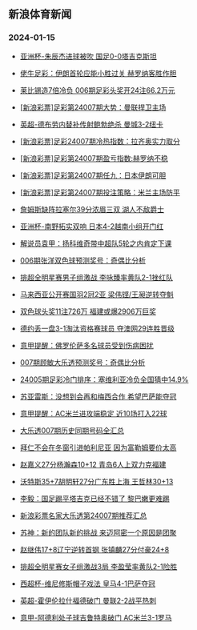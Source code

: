 ## 新浪体育新闻 
### 2024-01-15

+ [亚洲杯-朱辰杰进球被吹 国足0-0塔吉克斯坦](https://sports.sina.com.cn/china/national/2024-01-14/doc-inacmcvw0547581.shtml)

+ [佬牛足彩：伊朗首轮应能小胜过关 赫罗纳客胜作胆](https://sports.sina.com.cn/l/2024-01-14/doc-inacnfii9960997.shtml)

+ [莱比锡造7倍冷负 006期足彩头奖开24注66.2万元](https://sports.sina.com.cn/l/2024-01-14/doc-inacmyzk7161325.shtml)

+ [[新浪彩票]足彩第24007期大势：曼联捍卫主场](https://sports.sina.com.cn/l/2024-01-14/doc-inacmyzp6855728.shtml)

+ [英超-德布劳内替补传射鲍勃绝杀 曼城3-2纽卡](https://sports.sina.com.cn/g/pl/2024-01-14/doc-inacmyzi9376926.shtml)

+ [[新浪彩票]足彩24007期冷热指数：拉齐奥实力取分](https://sports.sina.com.cn/l/2024-01-14/doc-inacmyzp6851877.shtml)

+ [[新浪彩票]足彩第24007期盈亏指数:赫罗纳不稳](https://sports.sina.com.cn/l/2024-01-14/doc-inacmyzk7164245.shtml)

+ [[新浪彩票]足彩第24007期任九：日本伊朗可胆](https://sports.sina.com.cn/l/2024-01-14/doc-inacmyzi9383304.shtml)

+ [[新浪彩票]足彩第24007期投注策略：米兰主场防平](https://sports.sina.com.cn/l/2024-01-14/doc-inacmyzi9383464.shtml)

+ [詹姆斯缺阵拉塞尔39分浓眉三双 湖人不敌爵士](https://sports.sina.com.cn/basketball/nba/2024-01-14/doc-inacnmri6635845.shtml)

+ [亚洲杯-南野拓实双响 日本4-2越南小组开门红](https://sports.sina.com.cn/china/asia/2024-01-14/doc-inacphut8727439.shtml)

+ [解说员袁甲：扬科维奇带中超队5轮之内肯定下课](https://sports.sina.com.cn/china/national/2024-01-14/doc-inacpanw6625190.shtml)

+ [006期张洋双色球预测奖号：奇偶比分析](https://sports.sina.com.cn/l/2024-01-14/doc-inacnmri6628600.shtml)

+ [排超全明星赛男子组激战 李咏臻率黄队2-1挫红队](https://sports.sina.com.cn/others/volleyball/2024-01-14/doc-inacnrxc9752929.shtml)

+ [马来西亚公开赛国羽2冠2亚 梁伟铿/王昶逆转夺魁](https://sports.sina.com.cn/others/badmin/2024-01-14/doc-inacphuv9403974.shtml)

+ [双色球头奖11注726万 福建或爆2906万巨奖](https://sports.sina.com.cn/l/2024-01-14/doc-inacphuu6510466.shtml)

+ [德约丢一盘3-1淘汰资格赛球员 夺澳网29连胜晋级](https://sports.sina.com.cn/tennis/atp/2024-01-14/doc-inacpanw6633225.shtml)

+ [意甲提醒：佛罗伦萨多名球员受到伤病困扰](https://sports.sina.com.cn/l/2024-01-14/doc-inacnfim6756250.shtml)

+ [007期顾敏大乐透预测奖号：奇偶比分析](https://sports.sina.com.cn/l/2024-01-14/doc-inacnmre6942206.shtml)

+ [24005期足彩冷门排序：塞维利亚冷负全国猜中14.9%](https://sports.sina.com.cn/l/2024-01-14/doc-inacnfih7068714.shtml)

+ [苏亚雷斯：没想到会再和梅西合作 希望巴萨能夺冠](https://sports.sina.com.cn/global/others/2024-01-14/doc-inacnwez9629684.shtml)

+ [意甲提醒：AC米兰进攻端稳定 近10场打入22球](https://sports.sina.com.cn/l/2024-01-14/doc-inacnfif9287166.shtml)

+ [大乐透007期历史同期号码全汇总](https://sports.sina.com.cn/l/2024-01-14/doc-inacnmre6945107.shtml)

+ [拜仁不会在冬窗引进帕利尼亚 因为富勒姆要价太高](https://sports.sina.com.cn/g/pl/2024-01-14/doc-inacnwfc6406116.shtml)

+ [赵嘉义27分杨瀚森10+12 青岛6人上双力克福建](https://sports.sina.com.cn/basketball/cba/2024-01-14/doc-inacphuu6507226.shtml)

+ [沃特斯35+7胡明轩27分广东胜上海 王哲林30+13](https://sports.sina.com.cn/basketball/cba/2024-01-14/doc-inacphuv9404575.shtml)

+ [李毅：国足踢平塔吉克已经不错了 黎巴嫩更难踢](https://sports.sina.com.cn/china/national/2024-01-14/doc-inacpanz6302156.shtml)

+ [新浪彩票名家大乐透第24007期推荐汇总](https://sports.sina.com.cn/l/2024-01-14/doc-inacnmrf9856174.shtml)

+ [苏神：新的团队新的挑战 来迈阿密一个原因是团聚](https://sports.sina.com.cn/global/others/2024-01-14/doc-inacnrxa6854769.shtml)

+ [赵继伟17+8辽宁逆转首钢 张镇麟27分付豪24+8](https://sports.sina.com.cn/basketball/cba/2024-01-14/doc-inacphuv9403871.shtml)

+ [排超全明星赛女子组激战3局 李盈莹率黄队2-1险胜](https://sports.sina.com.cn/others/volleyball/2024-01-14/doc-inacnwex8960744.shtml)

+ [西超杯-维尼修斯帽子戏法 皇马4-1巴萨夺冠](https://sports.sina.com.cn/g/laliga/2024-01-15/doc-inacqcym8956371.shtml)

+ [英超-霍伊伦拉什福德破门 曼联2-2战平热刺](https://sports.sina.com.cn/g/pl/2024-01-15/doc-inacqcyp5734651.shtml)

+ [意甲-阿德利处子球吉鲁特奥破门 AC米兰3-1罗马](https://sports.sina.com.cn/g/seriea/2024-01-15/doc-inacqcyp5735968.shtml)

